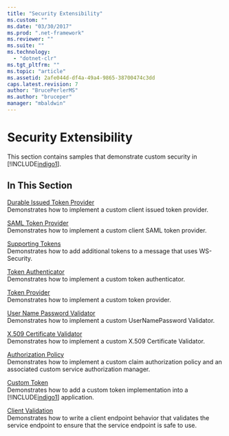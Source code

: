 ```yaml
---
title: "Security Extensibility"
ms.custom: ""
ms.date: "03/30/2017"
ms.prod: ".net-framework"
ms.reviewer: ""
ms.suite: ""
ms.technology: 
  - "dotnet-clr"
ms.tgt_pltfrm: ""
ms.topic: "article"
ms.assetid: 2afe044d-df4a-49a4-9865-38700474c3dd
caps.latest.revision: 7
author: "BrucePerlerMS"
ms.author: "bruceper"
manager: "mbaldwin"
---
```

# Security Extensibility
This section contains samples that demonstrate custom security in [!INCLUDE[indigo1](../../../../includes/indigo1-md.md)].  
  
## In This Section  
 [Durable Issued Token Provider](../../../../docs/framework/wcf/samples/durable-issued-token-provider.md)  
 Demonstrates how to implement a custom client issued token provider.  
  
 [SAML Token Provider](../../../../docs/framework/wcf/samples/saml-token-provider.md)  
 Demonstrates how to implement a custom client SAML token provider.  
  
 [Supporting Tokens](../../../../docs/framework/wcf/samples/supporting-tokens.md)  
 Demonstrates how to add additional tokens to a message that uses WS-Security.  
  
 [Token Authenticator](../../../../docs/framework/wcf/samples/token-authenticator.md)  
 Demonstrates how to implement a custom token authenticator.  
  
 [Token Provider](../../../../docs/framework/wcf/samples/token-provider.md)  
 Demonstrates how to implement a custom token provider.  
  
 [User Name Password Validator](../../../../docs/framework/wcf/samples/user-name-password-validator.md)  
 Demonstrates how to implement a custom UserNamePassword Validator.  
  
 [X.509 Certificate Validator](../../../../docs/framework/wcf/samples/x-509-certificate-validator.md)  
 Demonstrates how to implement a custom X.509 Certificate Validator.  
  
 [Authorization Policy](../../../../docs/framework/wcf/samples/authorization-policy.md)  
 Demonstrates how to implement a custom claim authorization policy and an associated custom service authorization manager.  
  
 [Custom Token](../../../../docs/framework/wcf/samples/custom-token.md)  
 Demonstrates how to add a custom token implementation into a [!INCLUDE[indigo1](../../../../includes/indigo1-md.md)] application.  
  
 [Client Validation](../../../../docs/framework/wcf/samples/client-validation.md)  
 Demonstrates how to write a client endpoint behavior that validates the service endpoint to ensure that the service endpoint is safe to use.
